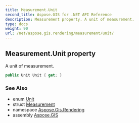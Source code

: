 ```yaml
---
title: Measurement.Unit
second_title: Aspose.GIS for .NET API Reference
description: Measurement property. A unit of measurement.
type: docs
weight: 90
url: /net/aspose.gis.rendering/measurement/unit/
---
```

## Measurement.Unit property

A unit of measurement.

```csharp
public Unit Unit { get; }
```

### See Also

* enum [Unit](../../unit/)
* struct [Measurement](../)
* namespace [Aspose.Gis.Rendering](../../measurement/)
* assembly [Aspose.GIS](../../../)


